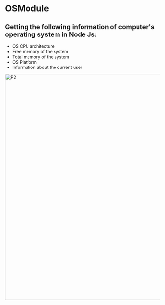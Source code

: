 # OSModule
## Getting the following information of computer's operating system in Node Js:
* OS CPU architecture
* Free memory of the system
* Total memory of the system
* OS Platform
* Information about the current user
<img width="733" alt="P2" src="https://user-images.githubusercontent.com/75938203/136654945-708b8c11-31fd-469e-a2ae-ad5653b49786.png">
